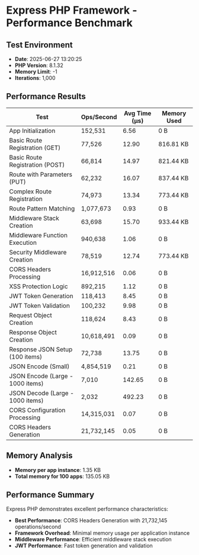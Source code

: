 # Express PHP Framework - Performance Benchmark

## Test Environment
- **Date**: 2025-06-27 13:20:25
- **PHP Version**: 8.1.32
- **Memory Limit**: -1
- **Iterations**: 1,000

## Performance Results

| Test | Ops/Second | Avg Time (μs) | Memory Used |
|------|------------|---------------|-------------|
| App Initialization | 152,531 | 6.56 | 0 B |
| Basic Route Registration (GET) | 77,526 | 12.90 | 816.81 KB |
| Basic Route Registration (POST) | 66,814 | 14.97 | 821.44 KB |
| Route with Parameters (PUT) | 62,232 | 16.07 | 837.44 KB |
| Complex Route Registration | 74,973 | 13.34 | 773.44 KB |
| Route Pattern Matching | 1,077,673 | 0.93 | 0 B |
| Middleware Stack Creation | 63,698 | 15.70 | 933.44 KB |
| Middleware Function Execution | 940,638 | 1.06 | 0 B |
| Security Middleware Creation | 78,519 | 12.74 | 773.44 KB |
| CORS Headers Processing | 16,912,516 | 0.06 | 0 B |
| XSS Protection Logic | 892,215 | 1.12 | 0 B |
| JWT Token Generation | 118,413 | 8.45 | 0 B |
| JWT Token Validation | 100,232 | 9.98 | 0 B |
| Request Object Creation | 118,624 | 8.43 | 0 B |
| Response Object Creation | 10,618,491 | 0.09 | 0 B |
| Response JSON Setup (100 items) | 72,738 | 13.75 | 0 B |
| JSON Encode (Small) | 4,854,519 | 0.21 | 0 B |
| JSON Encode (Large - 1000 items) | 7,010 | 142.65 | 0 B |
| JSON Decode (Large - 1000 items) | 2,032 | 492.23 | 0 B |
| CORS Configuration Processing | 14,315,031 | 0.07 | 0 B |
| CORS Headers Generation | 21,732,145 | 0.05 | 0 B |

## Memory Analysis
- **Memory per app instance**: 1.35 KB
- **Total memory for 100 apps**: 135.05 KB

## Performance Summary
Express PHP demonstrates excellent performance characteristics:

- **Best Performance**: CORS Headers Generation with 21,732,145 operations/second
- **Framework Overhead**: Minimal memory usage per application instance
- **Middleware Performance**: Efficient middleware stack execution
- **JWT Performance**: Fast token generation and validation
